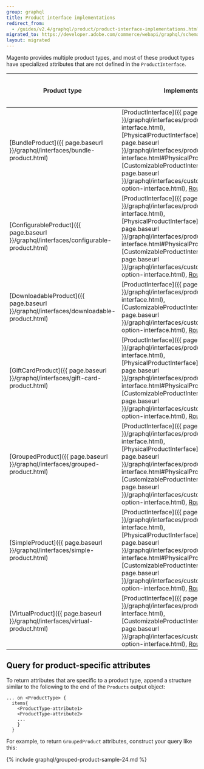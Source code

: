 ```yaml
---
group: graphql
title: Product interface implementations
redirect_from:
  - /guides/v2.4/graphql/product/product-interface-implementations.html
migrated_to: https://developer.adobe.com/commerce/webapi/graphql/schema/products/interfaces/types/
layout: migrated
---
```


Magento provides multiple product types, and most of these product types have specialized attributes that are not defined in the `ProductInterface`.

Product type | Implements | Has product-specific attributes?
--- | --- | ---
[BundleProduct]({{ page.baseurl }}/graphql/interfaces/bundle-product.html) | [ProductInterface]({{ page.baseurl }}/graphql/interfaces/product-interface.html), [PhysicalProductInterface]({{ page.baseurl }}/graphql/interfaces/product-interface.html#PhysicalProductInterface), [CustomizableProductInterface]({{ page.baseurl }}/graphql/interfaces/customizable-option-interface.html), [RoutableInterface]({{page.baseurl}}/graphql/interfaces/routable-interface.html) | Yes
[ConfigurableProduct]({{ page.baseurl }}/graphql/interfaces/configurable-product.html) | [ProductInterface]({{ page.baseurl }}/graphql/interfaces/product-interface.html), [PhysicalProductInterface]({{ page.baseurl }}/graphql/interfaces/product-interface.html#PhysicalProductInterface), [CustomizableProductInterface]({{ page.baseurl }}/graphql/interfaces/customizable-option-interface.html), [RoutableInterface]({{page.baseurl}}/graphql/interfaces/routable-interface.html) | Yes
[DownloadableProduct]({{ page.baseurl }}/graphql/interfaces/downloadable-product.html) | [ProductInterface]({{ page.baseurl }}/graphql/interfaces/product-interface.html),  [CustomizableProductInterface]({{ page.baseurl }}/graphql/interfaces/customizable-option-interface.html), [RoutableInterface]({{page.baseurl}}/graphql/interfaces/routable-interface.html)  | Yes
[GiftCardProduct]({{ page.baseurl }}/graphql/interfaces/gift-card-product.html) | [ProductInterface]({{ page.baseurl }}/graphql/interfaces/product-interface.html),  [PhysicalProductInterface]({{ page.baseurl }}/graphql/interfaces/product-interface.html#PhysicalProductInterface), [CustomizableProductInterface]({{ page.baseurl }}/graphql/interfaces/customizable-option-interface.html), [RoutableInterface]({{page.baseurl}}/graphql/interfaces/routable-interface.html)| Yes
[GroupedProduct]({{ page.baseurl }}/graphql/interfaces/grouped-product.html) | [ProductInterface]({{ page.baseurl }}/graphql/interfaces/product-interface.html), [PhysicalProductInterface]({{ page.baseurl }}/graphql/interfaces/product-interface.html#PhysicalProductInterface), [CustomizableProductInterface]({{ page.baseurl }}/graphql/interfaces/customizable-option-interface.html), [RoutableInterface]({{page.baseurl}}/graphql/interfaces/routable-interface.html) | Yes
[SimpleProduct]({{ page.baseurl }}/graphql/interfaces/simple-product.html) | [ProductInterface]({{ page.baseurl }}/graphql/interfaces/product-interface.html), [PhysicalProductInterface]({{ page.baseurl }}/graphql/interfaces/product-interface.html#PhysicalProductInterface), [CustomizableProductInterface]({{ page.baseurl }}/graphql/interfaces/customizable-option-interface.html), [RoutableInterface]({{page.baseurl}}/graphql/interfaces/routable-interface.html) | No
[VirtualProduct]({{ page.baseurl }}/graphql/interfaces/virtual-product.html) | [ProductInterface]({{ page.baseurl }}/graphql/interfaces/product-interface.html),  [CustomizableProductInterface]({{ page.baseurl }}/graphql/interfaces/customizable-option-interface.html), [RoutableInterface]({{page.baseurl}}/graphql/interfaces/routable-interface.html) | No

## Query for product-specific attributes

To return attributes that are specific to a product type, append a structure similar to the following to the end of the `Products` output object:

```text
... on <ProductType> {
  items{
    <ProductType-attribute1>
    <ProductType-attribute2>
    ...
    }
  }
```

For example, to return `GroupedProduct` attributes, construct your query like this:

{% include graphql/grouped-product-sample-24.md %}
